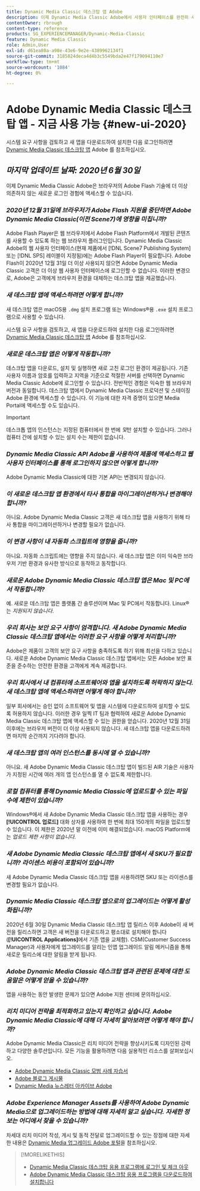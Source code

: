 ```yaml
---
title: Dynamic Media Classic 데스크탑 앱 Adobe
description: 이제 Dynamic Media Classic Adobe에서 사용자 인터페이스를 완전히 새로 고칠 수 있습니다. 이 경험은 중요한 리소스에 대한 링크를 사용하여 업데이트된 로그인을 제공하며 이 업데이트는 더 이상 브라우저의 Adobe Flash 기술을 사용하지 않습니다.
contentOwner: rbrough
content-type: reference
products: SG_EXPERIENCEMANAGER/Dynamic-Media-Classic
feature: Dynamic Media Classic
role: Admin,User
exl-id: d61ea80a-a98e-43e6-9e2e-4389962134f1
source-git-commit: 3185824deca4d4b3c5549bda2e47f179094110e7
workflow-type: tm+mt
source-wordcount: '1084'
ht-degree: 0%

---
```


# Adobe Dynamic Media Classic 데스크탑 앱 - 지금 사용 가능 {#new-ui-2020}

시스템 요구 사항을 검토하고 새 앱을 다운로드하여 설치한 다음 로그인하려면 [Dynamic Media Classic 데스크탑 앱](/help/dynamic-media-classic-desktop-app.md) Adobe 를 참조하십시오.

## _마지막 업데이트 날짜: 2020년 6월 30일_

이제 Dynamic Media Classic Adobe은 브라우저의 Adobe Flash 기술에 더 이상 의존하지 않는 새로운 로그인 경험에 액세스할 수 있습니다.

### **_2020년 12월 31일에 브라우저가 Adobe Flash 지원을 중단하면 Adobe Dynamic Media Classic(이전 Scene7)에 영향을 미칩니까?_**

Adobe Flash Player은 웹 브라우저에서 Adobe Flash Platform에서 개발된 콘텐츠를 사용할 수 있도록 하는 웹 브라우저 플러그인입니다. Dynamic Media Classic Adobe의 웹 사용자 인터페이스(현재 제품에서 [!DNL Scene7 Publishing System] 또는 [!DNL SPS] 레이블이 지정됨)에는 Adobe Flash Player이 필요합니다. Adobe Flash이 2020년 12월 31일 더 이상 사용되지 않으면 Adobe Dynamic Media Classic 고객은 더 이상 웹 사용자 인터페이스에 로그인할 수 없습니다. 이러한 변경으로, Adobe은 고객에게 브라우저 환경을 대체하는 데스크탑 앱을 제공했습니다.

### **_새 데스크탑 앱에 액세스하려면 어떻게 합니까?_**

새 데스크탑 앱은 macOS용 `.dmg` 설치 프로그램 또는 Windows®용 `.exe` 설치 프로그램으로 사용할 수 있습니다.

시스템 요구 사항을 검토하고, 새 앱을 다운로드하여 설치한 다음 로그인하려면 [Dynamic Media Classic 데스크탑 앱](/help/dynamic-media-classic-desktop-app.md) Adobe 를 참조하십시오.

<!-- NEWSLETTER IS DEAD The download links are also available by way of the [Adobe Dynamic Media Classic newsletter subscription page.](https://www.adobe.com/subscription/dynamic-media-newsletter.html) -->

### **_새로운 데스크탑 앱은 어떻게 작동합니까?_**

데스크탑 앱을 다운로드, 설치 및 실행하면 새로 고친 로그인 환경이 제공됩니다. 기존 사용자 이름과 암호를 입력하고 지역을 기준으로 적절한 서버를 선택하면 Dynamic Media Classic Adobe에 로그인할 수 있습니다. 전반적인 경험은 익숙한 웹 브라우저 버전과 동일합니다. 데스크탑 앱에서 Dynamic Media Classic 프로덕션 및 스테이징 Adobe 환경에 액세스할 수 있습니다. 이 기능에 대한 자격 증명이 있으면 Media Portal에 액세스할 수도 있습니다.

>[!IMPORTANT]
>
>데스크톱 앱의 인스턴스는 지정된 컴퓨터에서 한 번에 *및*&#x200B;만 설치할 수 있습니다. 그러나 컴퓨터 간에 설치할 수 있는 설치 수는 제한이 없습니다.

### **_Dynamic Media Classic API Adobe을 사용하여 제품에 액세스하고 웹 사용자 인터페이스를 통해 로그인하지 않으면 어떻게 합니까?_**

Adobe Dynamic Media Classic에 대한 기본 API는 변경되지 않습니다.

### **_이 새로운 데스크탑 앱 환경에서 타사 통합을 마이그레이션하거나 변경해야 합니까?_**

아니요. Adobe Dynamic Media Classic 고객은 새 데스크탑 앱을 사용하기 위해 타사 통합을 마이그레이션하거나 변경할 필요가 없습니다.

### **_이 변경 사항이 내 자동화 스크립트에 영향을 줍니까?_**

아니요. 자동화 스크립트에는 영향을 주지 않습니다. 새 데스크탑 앱은 이미 익숙한 브라우저 기반 환경과 유사한 방식으로 동작하고 동작합니다.

### **_새로운 Adobe Dynamic Media Classic 데스크탑 앱은 Mac 및 PC에서 작동합니까?_**

예. 새로운 데스크탑 앱은 플랫폼 간 솔루션이며 Mac 및 PC에서 작동합니다. Linux®는 *지원되지 않습니다*.

### **_우리 회사는 보안 요구 사항이 엄격합니다. 새 Adobe Dynamic Media Classic 데스크탑 앱에서는 이러한 요구 사항을 어떻게 처리합니까?_**

Adobe은 제품이 고객의 보안 요구 사항을 충족하도록 하기 위해 최선을 다하고 있습니다. 새로운 Adobe Dynamic Media Classic 데스크탑 앱에서는 모든 Adobe 보안 표준을 준수하는 안전한 환경을 고객에게 계속 제공합니다.

### **_우리 회사에서 내 컴퓨터에 소프트웨어와 앱을 설치하도록 허락하지 않는다. 새 데스크탑 앱에 액세스하려면 어떻게 해야 합니까?_**

일부 회사에서는 승인 없이 소프트웨어 및 앱을 시스템에 다운로드하여 설치할 수 있도록 허용하지 않습니다. 이러한 경우 일찍 IT 팀과 협력하여 새로운 Adobe Dynamic Media Classic 데스크탑 앱에 액세스할 수 있는 권한을 얻습니다. 2020년 12월 31일 이후에는 브라우저 버전이 더 이상 사용되지 않습니다. 새 데스크탑 앱을 다운로드하려면 마지막 순간까지 기다려야 합니다.

### **_새 데스크탑 앱의 여러 인스턴스를 동시에 열 수 있습니까?_**

아니요. 새 Adobe Dynamic Media Classic 데스크탑 앱이 빌드된 AIR 기술은 사용자가 지정된 시간에 여러 개의 앱 인스턴스를 열 수 없도록 제한합니다.

### **_로컬 컴퓨터를 통해 Dynamic Media Classic에 업로드할 수 있는 파일 수에 제한이 있습니까?_**

Windows®에서 새 Adobe Dynamic Media Classic 데스크탑 앱을 사용하는 경우 **[!UICONTROL 업로드]** 대화 상자를 사용하여 한 번에 최대 150개의 파일을 업로드할 수 있습니다. 이 제한은 2020년 말 이전에 이미 해결되었습니다. macOS Platform에는 *업로드 제한 사항이 없습니다.*

### **_새 Adobe Dynamic Media Classic 데스크탑 앱에서 새 SKU가 필요합니까? 라이센스 비용이 포함되어 있습니까?_**

새 Adobe Dynamic Media Classic 데스크탑 앱을 사용하려면 SKU 또는 라이센스를 변경할 필요가 없습니다.

### **_Dynamic Media Classic 데스크탑 앱으로의 업그레이드는 어떻게 활성화됩니까?_**

2020년 6월 30일 Dynamic Media Classic 데스크탑 앱 릴리스 이후 Adobe이 새 버전을 릴리스하면 고객은 새 버전을 다운로드하고 평소대로 설치해야 합니다(**[!UICONTROL Applications]**&#x200B;에서 기존 앱을 교체함). CSM(Customer Success Manager)과 사용자에게 업그레이드를 알리는 인앱 업그레이드 알림 메커니즘을 통해 새로운 릴리스에 대한 알림을 받게 됩니다.

### **_Adobe Dynamic Media Classic 데스크탑 앱과 관련된 문제에 대한 도움말은 어떻게 얻을 수 있습니까?_**

앱을 사용하는 동안 발생한 문제가 있으면 Adobe 지원 센터에 문의하십시오.

### **_리치 미디어 전략을 최적화하고 있는지 확인하고 싶습니다. Adobe Dynamic Media Classic에 대해 더 자세히 알아보려면 어떻게 해야 합니까?_**

Adobe Dynamic Media Classic은 리치 미디어 전략을 향상시키도록 디자인된 강력하고 다양한 솔루션입니다. 모든 기능을 활용하려면 다음 실용적인 리소스를 살펴보십시오.

* [Adobe Dynamic Media Classic 모범 사례 자습서](https://experienceleague.adobe.com/docs/experience-manager-learn/dynamic-media-classic-tutorial/overview.html)
* [Adobe 블로그 게시물](https://blog.adobe.com/)<!-- (https://blog.adobe.com/tag/dynamic-media/) -->
* [Dynamic Media 뉴스레터 아카이브 Adobe](https://experienceleague.adobe.com/docs/dynamic-media-classic/using/dynamic-media-newsletter.html)

<!-- HIDDEN AUGUST 2, 2021 BECAUSE THE NEWSLETTER WAS DISCONTINUED Plus, [subscribe to the Dynamic Media newsletter](https://www.adobe.com/subscription/dynamic-media-newsletter.html) to stay current on the latest news, information, training opportunities, powerful features available to you such as [Smart Imaging](https://experienceleague.adobe.com/docs/experience-manager-65/assets/dynamic/imaging-faq.html#dynamic), and the complementary audit program. -->

### **_Adobe Experience Manager Assets를 사용하여 Adobe Dynamic Media으로 업그레이드하는 방법에 대해 자세히 알고 싶습니다. 자세한 정보는 어디에서 찾을 수 있습니까?_**

차세대 리치 미디어 작성, 게시 및 동적 전달로 업그레이드할 수 있는 장점에 대한 자세한 내용은 [Dynamic Media 업그레이드 Adobe 포털](https://exploreadobe.com/dynamic-media-upgrade/)을 참조하십시오.

>[!MORELIKETHIS]
>
>* [Dynamic Media Classic 데스크탑 응용 프로그램에 로그인 및 체크 아웃](/help/signing-out.md)
>* [Adobe Dynamic Media Classic 데스크탑 응용 프로그램을 다운로드하여 설치합니다](/help/dynamic-media-classic-desktop-app.md)



<!-- SAVE - OLD LINK TO BEST PRACTICES GUIDE IN PDF https://www.adobe.com/content/dam/www/us/en/marketing/experience-manager-assets/dynamic-media/adobe-dynamic-media-classic-best-practices-guide.pdf -->
